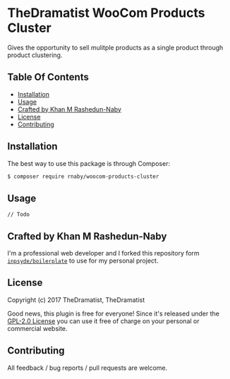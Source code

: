 # TheDramatist WooCom Products Cluster

Gives the opportunity to sell mulitple products as a single product through product clustering.

## Table Of Contents

* [Installation](#installation)
* [Usage](#usage)
* [Crafted by Khan M Rashedun-Naby](#crafted-by-khan)
* [License](#license)
* [Contributing](#contributing)

## Installation

The best way to use this package is through Composer:

```BASH
$ composer require rnaby/woocom-products-cluster
```

## Usage

`// Todo`

## Crafted by Khan M Rashedun-Naby

I'm a professional web developer and I forked this repository form [`inpsyde/boilerplate`](https://github.com/inpsyde/boilerplate) to use for my personal project.

## License

Copyright (c) 2017 TheDramatist, TheDramatist

Good news, this plugin is free for everyone! Since it's released under the [GPL-2.0 License](LICENSE) you can use it free of charge on your personal or commercial website.

## Contributing

All feedback / bug reports / pull requests are welcome.
